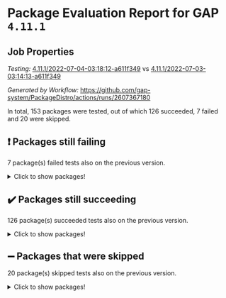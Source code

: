 # Package Evaluation Report for GAP `4.11.1`

## Job Properties

*Testing:* [4.11.1/2022-07-04-03:18:12-a611f349](https://github.com/gap-system/PackageDistro/blob/data/reports/4.11.1/2022-07-04-03:18:12-a611f349) vs [4.11.1/2022-07-03-03:14:13-a611f349](https://github.com/gap-system/PackageDistro/blob/data/reports/4.11.1/2022-07-03-03:14:13-a611f349)

*Generated by Workflow:* https://github.com/gap-system/PackageDistro/actions/runs/2607367180

In total, 153 packages were tested, out of which 126 succeeded, 7 failed and 20 were skipped.

## :exclamation: Packages still failing

7 package(s) failed tests also on the previous version.
<details><summary>Click to show packages!</summary>

- fining 1.4.1 [(failure)](https://github.com/gap-system/PackageDistro/runs/7173434136?check_suite_focus=true)
- francy 1.2.4 [(failure)](https://github.com/gap-system/PackageDistro/runs/7173434539?check_suite_focus=true)
- hap 1.43 [(failure)](https://github.com/gap-system/PackageDistro/runs/7173435025?check_suite_focus=true)
- normalizinterface 1.3.2 [(failure)](https://github.com/gap-system/PackageDistro/runs/7173436633?check_suite_focus=true)
- packagemanager 1.2 [(failure)](https://github.com/gap-system/PackageDistro/runs/7173436828?check_suite_focus=true)
- recog 1.3.2 [(failure)](https://github.com/gap-system/PackageDistro/runs/7173437218?check_suite_focus=true)
- semigroups 4.0.0 [(failure)](https://github.com/gap-system/PackageDistro/runs/7173437444?check_suite_focus=true)
</details>

## :heavy_check_mark: Packages still succeeding

126 package(s) succeeded tests also on the previous version.
<details><summary>Click to show packages!</summary>

- ace 5.4 [(success)](https://github.com/gap-system/PackageDistro/runs/7173432593?check_suite_focus=true)
- aclib 1.3.2 [(success)](https://github.com/gap-system/PackageDistro/runs/7173432630?check_suite_focus=true)
- agt 0.2 [(success)](https://github.com/gap-system/PackageDistro/runs/7173432658?check_suite_focus=true)
- alnuth 3.2.1 [(success)](https://github.com/gap-system/PackageDistro/runs/7173432687?check_suite_focus=true)
- anupq 3.2.6 [(success)](https://github.com/gap-system/PackageDistro/runs/7173432729?check_suite_focus=true)
- atlasrep 2.1.2 [(success)](https://github.com/gap-system/PackageDistro/runs/7173432782?check_suite_focus=true)
- autodoc 2022.03.10 [(success)](https://github.com/gap-system/PackageDistro/runs/7173432827?check_suite_focus=true)
- automata 1.15 [(success)](https://github.com/gap-system/PackageDistro/runs/7173432858?check_suite_focus=true)
- automgrp 1.3.2 [(success)](https://github.com/gap-system/PackageDistro/runs/7173432889?check_suite_focus=true)
- autpgrp 1.10.2 [(success)](https://github.com/gap-system/PackageDistro/runs/7173432932?check_suite_focus=true)
- cap 2022.06-05 [(success)](https://github.com/gap-system/PackageDistro/runs/7173432966?check_suite_focus=true)
- caratinterface 2.3.3 [(success)](https://github.com/gap-system/PackageDistro/runs/7173432996?check_suite_focus=true)
- cddinterface 2020.06.24 [(success)](https://github.com/gap-system/PackageDistro/runs/7173433026?check_suite_focus=true)
- circle 1.6.5 [(success)](https://github.com/gap-system/PackageDistro/runs/7173433052?check_suite_focus=true)
- classicpres 1.22 [(success)](https://github.com/gap-system/PackageDistro/runs/7173433075?check_suite_focus=true)
- cohomolo 1.6.10 [(success)](https://github.com/gap-system/PackageDistro/runs/7173433133?check_suite_focus=true)
- congruence 1.2.4 [(success)](https://github.com/gap-system/PackageDistro/runs/7173433184?check_suite_focus=true)
- corelg 1.56 [(success)](https://github.com/gap-system/PackageDistro/runs/7173433215?check_suite_focus=true)
- crime 1.6 [(success)](https://github.com/gap-system/PackageDistro/runs/7173433242?check_suite_focus=true)
- crisp 1.4.5 [(success)](https://github.com/gap-system/PackageDistro/runs/7173433271?check_suite_focus=true)
- crypting 0.10 [(success)](https://github.com/gap-system/PackageDistro/runs/7173433297?check_suite_focus=true)
- cryst 4.1.24 [(success)](https://github.com/gap-system/PackageDistro/runs/7173433332?check_suite_focus=true)
- crystcat 1.1.9 [(success)](https://github.com/gap-system/PackageDistro/runs/7173433396?check_suite_focus=true)
- ctbllib 1.3.4 [(success)](https://github.com/gap-system/PackageDistro/runs/7173433439?check_suite_focus=true)
- cubefree 1.19 [(success)](https://github.com/gap-system/PackageDistro/runs/7173433480?check_suite_focus=true)
- curlinterface 2.2.2 [(success)](https://github.com/gap-system/PackageDistro/runs/7173433519?check_suite_focus=true)
- cvec 2.7.5 [(success)](https://github.com/gap-system/PackageDistro/runs/7173433566?check_suite_focus=true)
- datastructures 0.2.7 [(success)](https://github.com/gap-system/PackageDistro/runs/7173433641?check_suite_focus=true)
- deepthought 1.0.5 [(success)](https://github.com/gap-system/PackageDistro/runs/7173433689?check_suite_focus=true)
- design 1.7 [(success)](https://github.com/gap-system/PackageDistro/runs/7173433722?check_suite_focus=true)
- difsets 2.3.1 [(success)](https://github.com/gap-system/PackageDistro/runs/7173433762?check_suite_focus=true)
- digraphs 1.5.3 [(success)](https://github.com/gap-system/PackageDistro/runs/7173433808?check_suite_focus=true)
- edim 1.3.5 [(success)](https://github.com/gap-system/PackageDistro/runs/7173433869?check_suite_focus=true)
- example 4.3.1 [(success)](https://github.com/gap-system/PackageDistro/runs/7173433927?check_suite_focus=true)
- factint 1.6.3 [(success)](https://github.com/gap-system/PackageDistro/runs/7173433968?check_suite_focus=true)
- ferret 1.0.8 [(success)](https://github.com/gap-system/PackageDistro/runs/7173434020?check_suite_focus=true)
- fga 1.4.0 [(success)](https://github.com/gap-system/PackageDistro/runs/7173434072?check_suite_focus=true)
- float 1.0.3 [(success)](https://github.com/gap-system/PackageDistro/runs/7173434199?check_suite_focus=true)
- format 1.4.3 [(success)](https://github.com/gap-system/PackageDistro/runs/7173434257?check_suite_focus=true)
- forms 1.2.7 [(success)](https://github.com/gap-system/PackageDistro/runs/7173434310?check_suite_focus=true)
- fplsa 1.2.5 [(success)](https://github.com/gap-system/PackageDistro/runs/7173434393?check_suite_focus=true)
- fr 2.4.8 [(success)](https://github.com/gap-system/PackageDistro/runs/7173434470?check_suite_focus=true)
- fwtree 1.3 [(success)](https://github.com/gap-system/PackageDistro/runs/7173434589?check_suite_focus=true)
- gbnp 1.0.5 [(success)](https://github.com/gap-system/PackageDistro/runs/7173434622?check_suite_focus=true)
- generalizedmorphismsforcap 2022.05-01 [(success)](https://github.com/gap-system/PackageDistro/runs/7173434660?check_suite_focus=true)
- genss 1.6.6 [(success)](https://github.com/gap-system/PackageDistro/runs/7173434695?check_suite_focus=true)
- gradedringforhomalg 2022.06-01 [(success)](https://github.com/gap-system/PackageDistro/runs/7173434732?check_suite_focus=true)
- grape 4.8.5 [(success)](https://github.com/gap-system/PackageDistro/runs/7173434776?check_suite_focus=true)
- groupoids 1.69 [(success)](https://github.com/gap-system/PackageDistro/runs/7173434828?check_suite_focus=true)
- grpconst 2.6.2 [(success)](https://github.com/gap-system/PackageDistro/runs/7173434865?check_suite_focus=true)
- guarana 0.96.3 [(success)](https://github.com/gap-system/PackageDistro/runs/7173434928?check_suite_focus=true)
- guava 3.16 [(success)](https://github.com/gap-system/PackageDistro/runs/7173434980?check_suite_focus=true)
- hapcryst 0.1.14 [(success)](https://github.com/gap-system/PackageDistro/runs/7173435067?check_suite_focus=true)
- hecke 1.5.3 [(success)](https://github.com/gap-system/PackageDistro/runs/7173435128?check_suite_focus=true)
- help 3.5 [(success)](https://github.com/gap-system/PackageDistro/runs/7173435184?check_suite_focus=true)
- idrel 2.44 [(success)](https://github.com/gap-system/PackageDistro/runs/7173435238?check_suite_focus=true)
- images 1.3.1 [(success)](https://github.com/gap-system/PackageDistro/runs/7173435304?check_suite_focus=true)
- intpic 0.3.0 [(success)](https://github.com/gap-system/PackageDistro/runs/7173435338?check_suite_focus=true)
- io 4.7.2 [(success)](https://github.com/gap-system/PackageDistro/runs/7173435396?check_suite_focus=true)
- irredsol 1.4.3 [(success)](https://github.com/gap-system/PackageDistro/runs/7173435450?check_suite_focus=true)
- json 2.1.0 [(success)](https://github.com/gap-system/PackageDistro/runs/7173435508?check_suite_focus=true)
- jupyterkernel 1.4.1 [(success)](https://github.com/gap-system/PackageDistro/runs/7173435563?check_suite_focus=true)
- jupyterviz 1.5.1 [(success)](https://github.com/gap-system/PackageDistro/runs/7173435621?check_suite_focus=true)
- kan 1.34 [(success)](https://github.com/gap-system/PackageDistro/runs/7173435682?check_suite_focus=true)
- kbmag 1.5.9 [(success)](https://github.com/gap-system/PackageDistro/runs/7173435733?check_suite_focus=true)
- laguna 3.9.5 [(success)](https://github.com/gap-system/PackageDistro/runs/7173435780?check_suite_focus=true)
- liealgdb 2.2.1 [(success)](https://github.com/gap-system/PackageDistro/runs/7173435827?check_suite_focus=true)
- liepring 2.6 [(success)](https://github.com/gap-system/PackageDistro/runs/7173435886?check_suite_focus=true)
- liering 2.4.2 [(success)](https://github.com/gap-system/PackageDistro/runs/7173435953?check_suite_focus=true)
- linearalgebraforcap 2022.06-03 [(success)](https://github.com/gap-system/PackageDistro/runs/7173435995?check_suite_focus=true)
- loops 3.4.1 [(success)](https://github.com/gap-system/PackageDistro/runs/7173436046?check_suite_focus=true)
- lpres 1.0.3 [(success)](https://github.com/gap-system/PackageDistro/runs/7173436095?check_suite_focus=true)
- majoranaalgebras 1.4 [(success)](https://github.com/gap-system/PackageDistro/runs/7173436154?check_suite_focus=true)
- mapclass 1.4.5 [(success)](https://github.com/gap-system/PackageDistro/runs/7173436237?check_suite_focus=true)
- matgrp 0.64 [(success)](https://github.com/gap-system/PackageDistro/runs/7173436282?check_suite_focus=true)
- modisom 2.5.2 [(success)](https://github.com/gap-system/PackageDistro/runs/7173436339?check_suite_focus=true)
- modulepresentationsforcap 2022.05-03 [(success)](https://github.com/gap-system/PackageDistro/runs/7173436397?check_suite_focus=true)
- monoidalcategories 2022.06-07 [(success)](https://github.com/gap-system/PackageDistro/runs/7173436454?check_suite_focus=true)
- nconvex 2020.11-04 [(success)](https://github.com/gap-system/PackageDistro/runs/7173436504?check_suite_focus=true)
- nilmat 1.4.1 [(success)](https://github.com/gap-system/PackageDistro/runs/7173436539?check_suite_focus=true)
- nock 1.5 [(success)](https://github.com/gap-system/PackageDistro/runs/7173436592?check_suite_focus=true)
- nq 2.5.8 [(success)](https://github.com/gap-system/PackageDistro/runs/7173436669?check_suite_focus=true)
- numericalsgps 1.3.0 [(success)](https://github.com/gap-system/PackageDistro/runs/7173436720?check_suite_focus=true)
- openmath 11.5.1 [(success)](https://github.com/gap-system/PackageDistro/runs/7173436756?check_suite_focus=true)
- orb 4.8.4 [(success)](https://github.com/gap-system/PackageDistro/runs/7173436791?check_suite_focus=true)
- patternclass 2.4.2 [(success)](https://github.com/gap-system/PackageDistro/runs/7173436869?check_suite_focus=true)
- permut 2.0.4 [(success)](https://github.com/gap-system/PackageDistro/runs/7173436898?check_suite_focus=true)
- polenta 1.3.10 [(success)](https://github.com/gap-system/PackageDistro/runs/7173436933?check_suite_focus=true)
- polymaking 0.8.6 [(success)](https://github.com/gap-system/PackageDistro/runs/7173436968?check_suite_focus=true)
- primgrp 3.4.2 [(success)](https://github.com/gap-system/PackageDistro/runs/7173437001?check_suite_focus=true)
- profiling 2.5.0 [(success)](https://github.com/gap-system/PackageDistro/runs/7173437024?check_suite_focus=true)
- qpa 1.33 [(success)](https://github.com/gap-system/PackageDistro/runs/7173437063?check_suite_focus=true)
- quagroup 1.8.3 [(success)](https://github.com/gap-system/PackageDistro/runs/7173437092?check_suite_focus=true)
- radiroot 2.9 [(success)](https://github.com/gap-system/PackageDistro/runs/7173437130?check_suite_focus=true)
- rcwa 4.6.4 [(success)](https://github.com/gap-system/PackageDistro/runs/7173437164?check_suite_focus=true)
- rds 1.8 [(success)](https://github.com/gap-system/PackageDistro/runs/7173437194?check_suite_focus=true)
- repndecomp 1.2.1 [(success)](https://github.com/gap-system/PackageDistro/runs/7173437270?check_suite_focus=true)
- repsn 3.1.0 [(success)](https://github.com/gap-system/PackageDistro/runs/7173437303?check_suite_focus=true)
- resclasses 4.7.2 [(success)](https://github.com/gap-system/PackageDistro/runs/7173437342?check_suite_focus=true)
- scscp 2.3.1 [(success)](https://github.com/gap-system/PackageDistro/runs/7173437382?check_suite_focus=true)
- sglppow 2.2 [(success)](https://github.com/gap-system/PackageDistro/runs/7173437509?check_suite_focus=true)
- sgpviz 0.999.5 [(success)](https://github.com/gap-system/PackageDistro/runs/7173437544?check_suite_focus=true)
- simpcomp 2.1.14 [(success)](https://github.com/gap-system/PackageDistro/runs/7173437577?check_suite_focus=true)
- singular 2020.12.18 [(success)](https://github.com/gap-system/PackageDistro/runs/7173437608?check_suite_focus=true)
- sla 1.5.3 [(success)](https://github.com/gap-system/PackageDistro/runs/7173437658?check_suite_focus=true)
- smallgrp 1.5 [(success)](https://github.com/gap-system/PackageDistro/runs/7173437689?check_suite_focus=true)
- smallsemi 0.6.13 [(success)](https://github.com/gap-system/PackageDistro/runs/7173437722?check_suite_focus=true)
- sonata 2.9.4 [(success)](https://github.com/gap-system/PackageDistro/runs/7173437759?check_suite_focus=true)
- sophus 1.25 [(success)](https://github.com/gap-system/PackageDistro/runs/7173437805?check_suite_focus=true)
- spinsym 1.5.2 [(success)](https://github.com/gap-system/PackageDistro/runs/7173437842?check_suite_focus=true)
- symbcompcc 1.3.2 [(success)](https://github.com/gap-system/PackageDistro/runs/7173437893?check_suite_focus=true)
- thelma 1.3 [(success)](https://github.com/gap-system/PackageDistro/runs/7173437942?check_suite_focus=true)
- tomlib 1.2.9 [(success)](https://github.com/gap-system/PackageDistro/runs/7173437991?check_suite_focus=true)
- toric 1.9.5 [(success)](https://github.com/gap-system/PackageDistro/runs/7173438042?check_suite_focus=true)
- transgrp 3.6.2 [(success)](https://github.com/gap-system/PackageDistro/runs/7173438101?check_suite_focus=true)
- ugaly 4.0.2 [(success)](https://github.com/gap-system/PackageDistro/runs/7173438144?check_suite_focus=true)
- unipot 1.5 [(success)](https://github.com/gap-system/PackageDistro/runs/7173438202?check_suite_focus=true)
- unitlib 4.1.0 [(success)](https://github.com/gap-system/PackageDistro/runs/7173438246?check_suite_focus=true)
- utils 0.72 [(success)](https://github.com/gap-system/PackageDistro/runs/7173438294?check_suite_focus=true)
- uuid 0.7 [(success)](https://github.com/gap-system/PackageDistro/runs/7173438337?check_suite_focus=true)
- walrus 0.9991 [(success)](https://github.com/gap-system/PackageDistro/runs/7173438376?check_suite_focus=true)
- wedderga 4.10.2 [(success)](https://github.com/gap-system/PackageDistro/runs/7173438424?check_suite_focus=true)
- xmod 2.88 [(success)](https://github.com/gap-system/PackageDistro/runs/7173438459?check_suite_focus=true)
- xmodalg 1.22 [(success)](https://github.com/gap-system/PackageDistro/runs/7173438513?check_suite_focus=true)
- yangbaxter 0.10.0 [(success)](https://github.com/gap-system/PackageDistro/runs/7173438547?check_suite_focus=true)
- zeromqinterface 0.13 [(success)](https://github.com/gap-system/PackageDistro/runs/7173438577?check_suite_focus=true)
</details>

## :heavy_minus_sign: Packages that were skipped

20 package(s) skipped tests also on the previous version.
<details><summary>Click to show packages!</summary>

- 4ti2interface 2022.03-01 [(skipped)](https://github.com/gap-system/PackageDistro/runs/7173377726?check_suite_focus=true)
- browse 1.8.14 [(skipped)](https://github.com/gap-system/PackageDistro/runs/7173377726?check_suite_focus=true)
- examplesforhomalg 2022.03-01 [(skipped)](https://github.com/gap-system/PackageDistro/runs/7173377726?check_suite_focus=true)
- gapdoc 1.6.5 [(skipped)](https://github.com/gap-system/PackageDistro/runs/7173377726?check_suite_focus=true)
- gauss 2022.03-01 [(skipped)](https://github.com/gap-system/PackageDistro/runs/7173377726?check_suite_focus=true)
- gaussforhomalg 2022.03-01 [(skipped)](https://github.com/gap-system/PackageDistro/runs/7173377726?check_suite_focus=true)
- gradedmodules 2022.03-01 [(skipped)](https://github.com/gap-system/PackageDistro/runs/7173377726?check_suite_focus=true)
- homalg 2022.03-01 [(skipped)](https://github.com/gap-system/PackageDistro/runs/7173377726?check_suite_focus=true)
- homalgtocas 2022.03-01 [(skipped)](https://github.com/gap-system/PackageDistro/runs/7173377726?check_suite_focus=true)
- io_forhomalg 2022.03-01 [(skipped)](https://github.com/gap-system/PackageDistro/runs/7173377726?check_suite_focus=true)
- itc 1.5.1 [(skipped)](https://github.com/gap-system/PackageDistro/runs/7173377726?check_suite_focus=true)
- localizeringforhomalg 2022.03-01 [(skipped)](https://github.com/gap-system/PackageDistro/runs/7173377726?check_suite_focus=true)
- matricesforhomalg 2022.06-01 [(skipped)](https://github.com/gap-system/PackageDistro/runs/7173377726?check_suite_focus=true)
- modules 2022.03-01 [(skipped)](https://github.com/gap-system/PackageDistro/runs/7173377726?check_suite_focus=true)
- polycyclic 2.16 [(skipped)](https://github.com/gap-system/PackageDistro/runs/7173377726?check_suite_focus=true)
- ringsforhomalg 2022.04-01 [(skipped)](https://github.com/gap-system/PackageDistro/runs/7173377726?check_suite_focus=true)
- sco 2022.03-01 [(skipped)](https://github.com/gap-system/PackageDistro/runs/7173377726?check_suite_focus=true)
- toolsforhomalg 2022.05-01 [(skipped)](https://github.com/gap-system/PackageDistro/runs/7173377726?check_suite_focus=true)
- toricvarieties 2022.03.23 [(skipped)](https://github.com/gap-system/PackageDistro/runs/7173377726?check_suite_focus=true)
- xgap 4.31 [(skipped)](https://github.com/gap-system/PackageDistro/runs/7173377726?check_suite_focus=true)
</details>

